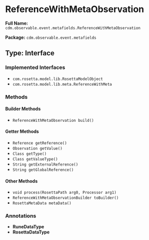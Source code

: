 # ReferenceWithMetaObservation

**Full Name:** `cdm.observable.event.metafields.ReferenceWithMetaObservation`

**Package:** `cdm.observable.event.metafields`

## Type: Interface

### Implemented Interfaces

- `com.rosetta.model.lib.RosettaModelObject`
- `com.rosetta.model.lib.meta.ReferenceWithMeta`

### Methods

#### Builder Methods

- `ReferenceWithMetaObservation build()`

#### Getter Methods

- `Reference getReference()`
- `Observation getValue()`
- `Class getType()`
- `Class getValueType()`
- `String getExternalReference()`
- `String getGlobalReference()`

#### Other Methods

- `void process(RosettaPath arg0, Processor arg1)`
- `ReferenceWithMetaObservationBuilder toBuilder()`
- `RosettaMetaData metaData()`

### Annotations

- **RuneDataType**
- **RosettaDataType**

